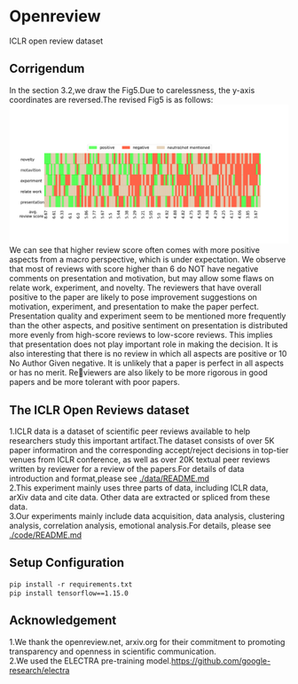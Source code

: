 # Openreview
ICLR open review dataset
## Corrigendum
In the section 3.2,we draw the Fig5.Due to carelessness, the y-axis coordinates are reversed.The revised Fig5 is as follows:<br>
![ad](https://github.com/Seafoodair/Openreview/blob/master/img-folder/sentiment.png)
 We can see that higher review score often comes with more positive aspects from a macro perspective, which is under expectation. We observe that most of reviews with score higher than 6 do NOT have negative comments on presentation and motivation, but may allow some flaws on relate work, experiment, and novelty. The reviewers that have overall positive to the paper are likely to pose improvement suggestions on motivation, experiment, and presentation to make the paper perfect. Presentation quality and experiment seem to be mentioned
more frequently than the other aspects, and positive sentiment on presentation
is distributed more evenly from high-score reviews to low-score reviews. This
implies that presentation does not play important role in making the decision.
It is also interesting that there is no review in which all aspects are positive or
10 No Author Given
negative. It is unlikely that a paper is perfect in all aspects or has no merit. Reviewers are also likely to be more rigorous in good papers and be more tolerant
with poor papers.
## The ICLR Open Reviews dataset<br>
1.ICLR data is a dataset of scientific peer reviews available to help researchers study this important artifact.The dataset consists of over 5K paper informatiron and the corresponding accept/reject decisions in top-tier venues from ICLR conference, as well as over 20K textual peer reviews written by reviewer for a review of the papers.For details of data introduction and format,please see [./data/README.md](./data/README.md)<br>
2.This experiment mainly uses three parts of data, including ICLR data, arXiv data and cite data. Other data are extracted or spliced from these data.<br>
3.Our experiments mainly include data acquisition, data analysis, clustering analysis, correlation analysis, emotional analysis.For details, please see [./code/README.md](./code/README.md)<br>
## Setup Configuration
```
pip install -r requirements.txt
pip install tensorflow==1.15.0
```
## Acknowledgement
1.We thank the openreview.net, arxiv.org for their commitment to promoting transparency and openness in scientific communication.<br>
2.We used the ELECTRA pre-training model.https://github.com/google-research/electra
